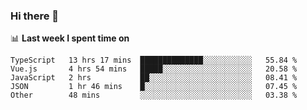 ### Hi there 👋

<!--
**DBvc/DBvc** is a ✨ _special_ ✨ repository because its `README.md` (this file) appears on your GitHub profile.

Here are some ideas to get you started:

- 🔭 I’m currently working on ...
- 🌱 I’m currently learning ...
- 👯 I’m looking to collaborate on ...
- 🤔 I’m looking for help with ...
- 💬 Ask me about ...
- 📫 How to reach me: ...
- 😄 Pronouns: ...
- ⚡ Fun fact: ...
-->

📊 **Last week I spent time on**
<!--START_SECTION:waka-->
```text
TypeScript   13 hrs 17 mins  ██████████████░░░░░░░░░░░   55.84 % 
Vue.js       4 hrs 54 mins   █████░░░░░░░░░░░░░░░░░░░░   20.58 % 
JavaScript   2 hrs           ██░░░░░░░░░░░░░░░░░░░░░░░   08.41 % 
JSON         1 hr 46 mins    █░░░░░░░░░░░░░░░░░░░░░░░░   07.45 % 
Other        48 mins         ░░░░░░░░░░░░░░░░░░░░░░░░░   03.38 %
```
<!--END_SECTION:waka-->
